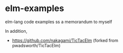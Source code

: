 # elm-examples
elm-lang code examples ss a memorandum to myself

In addition,

- https://github.com/nakagami/TicTacElm (forked from pwadsworth/TicTacElm)
